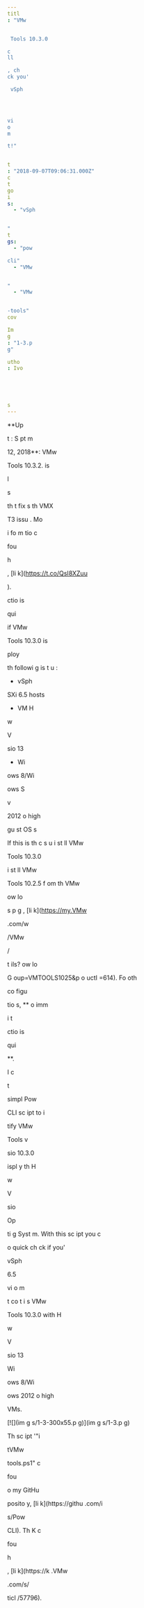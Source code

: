 ```yaml
---
titl
: "VMw


 Tools 10.3.0 

c
ll

, ch
ck you'

 vSph


 

vi
o
m

t!"


t
: "2018-09-07T09:06:31.000Z"
c
t
go
i
s: 
  - "vSph


"
t
gs: 
  - "pow

cli"
  - "VMw


"
  - "VMw


-tools"
cov

Im
g
: "1-3.p
g"

utho
: Ivo 





s
---
```


**Up

t
: S
pt
m


 12, 2018**: VMw


 Tools 10.3.2. is 

l

s

 th
t fix
s th
 VMX

T3 issu
. Mo

 i
fo
m
tio
 c

 

 fou

 h


, [li
k](https://t.co/QsI8XZuu

).


ctio
 is 

qui


 if VMw


 Tools 10.3.0 is 

ploy

 


 th
 followi
g is t
u
:

- vSph


 
SXi 6.5 hosts
- VM H


w


 V

sio
 13
- Wi

ows 8/Wi

ows S

v

 2012 o
 high

 gu
st OS
s

If this is th
 c
s
 u
i
st
ll VMw


 Tools 10.3.0 


 

i
st
ll VMw


 Tools 10.2.5 f
om th
 VMw


 
ow
lo

s p
g
, [li
k](https://my.VMw


.com/w

/VMw


/

t
ils?
ow
lo

G
oup=VMTOOLS1025&p
o
uctI
=614). Fo
 oth

 co
figu

tio
s, **
o imm

i
t
 
ctio
 is 

qui


**.

I c


t

 
 simpl
 Pow

CLI sc
ipt to i


tify VMw


 Tools v

sio
 10.3.0 


 
ispl
y th
 H


w


 V

sio
 


 Op


ti
g Syst
m. With this sc
ipt you c

 
o quick ch
ck if you'

 vSph


 6.5 

vi
o
m

t co
t
i
s VMw


 Tools 10.3.0 with H


w


 V

sio
 13  


 Wi

ows 8/Wi

ows 2012 o
 high

 VMs.

[![](im
g
s/1-3-300x55.p
g)](im
g
s/1-3.p
g)

Th
 sc
ipt '"i


tVMw


tools.ps1" c

 

 fou

 o
 my GitHu
 

posito
y, [li
k](https://githu
.com/i





s/Pow

CLI). Th
 K
 c

 

 fou

 h


, [li
k](https://k
.VMw


.com/s/

ticl
/57796).






